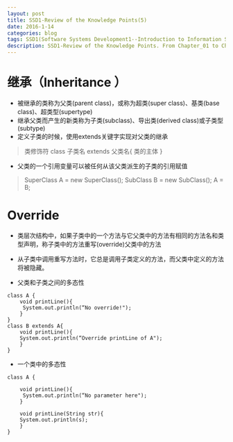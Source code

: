 ```yaml
---
layout: post
title: SSD1-Review of the Knowledge Points(5)
date: 2016-1-14
categories: blog
tags: SSD1(Software Systems Development1--Introduction to Information System)
description: SSD1-Review of the Knowledge Points. From Chapter_01 to Chapter_09.
---
```


# 继承（Inheritance ）

- 被继承的类称为父类(parent class)，或称为超类(super class)、基类(base class)、超类型(supertype)
- 继承父类而产生的新类称为子类(subclass)、导出类(derived class)或子类型(subtype) 
- 定义子类的时候，使用extends关键字实现对父类的继承
> 类修饰符 class 子类名 extends 父类名{
    	类的主体
  }
- 父类的一个引用变量可以被任何从该父类派生的子类的引用赋值
> SuperClass A = new SuperClass();
  		SubClass B = new SubClass();
          A = B; 

# Override
- 类层次结构中，如果子类中的一个方法与它父类中的方法有相同的方法名和类型声明，称子类中的方法重写(override)父类中的方法
- 从子类中调用重写方法时，它总是调用子类定义的方法，而父类中定义的方法将被隐藏。

- 父类和子类之间的多态性
```$xslt
class A {
    void printLine(){
	 System.out.println(“No override!");
	}
}
class B extends A{	
    void printLine(){
	System.out.println(“Override printLine of A");
	}	
}
```
- 一个类中的多态性
```$xslt
class A {
		
    void printLine(){
	 System.out.println(“No parameter here");
	}
	
    void printLine(String str){
	System.out.println(s);
	}
}	
```











